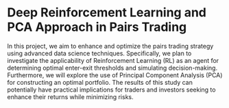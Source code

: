 # Deep Reinforcement Learning and PCA Approach in Pairs Trading

In this project, we aim to enhance and optimize the pairs trading strategy using advanced data science techniques. Specifically, we plan to investigate the applicability of Reinforcement Learning (RL) as an agent for determining optimal enter-exit thresholds and simulating decision-making. Furthermore, we will explore the use of Principal Component Analysis (PCA) for constructing an optimal portfolio. The results of this study can potentially have practical implications for traders and investors seeking to enhance their returns while minimizing risks.
